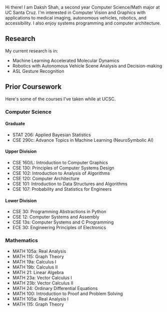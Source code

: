 Hi there! I am Daksh Shah, a second year Computer Science/Math major at UC Santa Cruz.
I'm interested in Computer Vision and Graphics with applications to medical imaging, autonomous vehicles, robotics, and accessibility. I also enjoy systems programming and computer architecture.

## Research
My current research is in:
- Machine Learning Accelerated Molecular Dynamics
- Robotics with Autonomous Vehicle Scene Analysis and Decision-making
- ASL Gesture Recognition

## Prior Coursework
Here's some of the courses I've taken while at UCSC.
### Computer Science

#### Graduate
- STAT 206: Applied Bayesian Statistics
- CSE 290c: Advance Topics in Machine Learning (NeuroSymbolic AI)

#### Upper Division
- CSE 160/L: Introduction to Computer Graphics
- CSE 130: Principles of Computer Systems Design
- CSE 102: Introduction to Analysis of Algorithms
- CSE 120: Computer Architecture
- CSE 101: Introduction to Data Structures and Algorithms
- CSE 107: Probability and Statistics for Engineers

#### Lower Division
- CSE 30: Programming Abstractions in Python
- CSE 12: Computer Systems and Assembly
- CSE 13s: Computer Systems and C Programming
- ECE 30: Engineering Principles of Electronics


### Mathematics
- MATH 105a: Real Analysis
- MATH 115: Graph Theory
- MATH 19a: Calculus I
- MATH 19b: Calculus II
- MATH 21: Linear Algebra
- MATH 23a: Vector Calculus I
- MATH 23b: Vector Calculus II
- MATH 24: Ordinary Differential Equations
- MATH 100: Introduction to Proof and Problem Solving
- MATH 105a: Real Analysis I
- MATH 115: Graph Theory

<!-- ## Planned Coursework
### Computer Science
- CSE 240: Artificial Intelligence (Planned Fall 2024)
- CSE 244A: Foundations of Deep Learning (Planned Fall 2024)
- CSE 113: Parallel Programming (Planned Winter 2025)
- CSE 115a: Software Engineering (Planned Winter 2025)
- CSE 110A: Compiler Design I (Planned Spring 2025)-->

<!--
**dakshshah03/dakshshah03** is a ✨ _special_ ✨ repository because its `README.md` (this file) appears on your GitHub profile.

Here are some ideas to get you started:

- 🔭 I’m currently working on ...
- 🌱 I’m currently learning ...
- 👯 I’m looking to collaborate on ...
- 🤔 I’m looking for help with ...
- 💬 Ask me about ...
- 📫 How to reach me: ...
- 😄 Pronouns: ...
- ⚡ Fun fact: ...
-->
